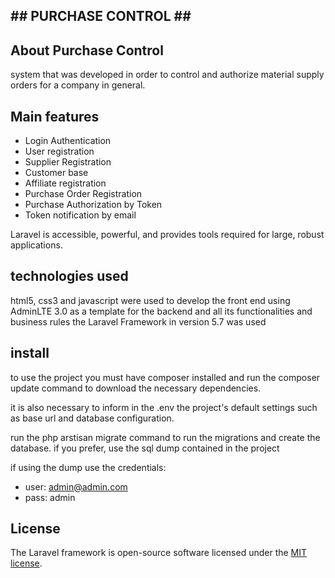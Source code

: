 <p align="center"><h2>## PURCHASE CONTROL ## </h2></p>

## About Purchase Control

system that was developed in order to control and authorize material supply orders for a company in general.

## Main features
- Login Authentication
- User registration
- Supplier Registration
- Customer base
- Affiliate registration
- Purchase Order Registration
- Purchase Authorization by Token
- Token notification by email

Laravel is accessible, powerful, and provides tools required for large, robust applications.

## technologies used

html5, css3 and javascript were used to develop the front end using AdminLTE 3.0 as a template
for the backend and all its functionalities and business rules the Laravel Framework in version 5.7 was used

## install

to use the project you must have composer installed and run the composer update command to download the necessary dependencies.

it is also necessary to inform in the .env the project's default settings such as base url and database configuration.

run the php arstisan migrate command to run the migrations and create the database. if you prefer, use the sql dump contained in the project

if using the dump use the credentials:
- user: admin@admin.com
- pass: admin

## License

The Laravel framework is open-source software licensed under the [MIT license](https://opensource.org/licenses/MIT).
